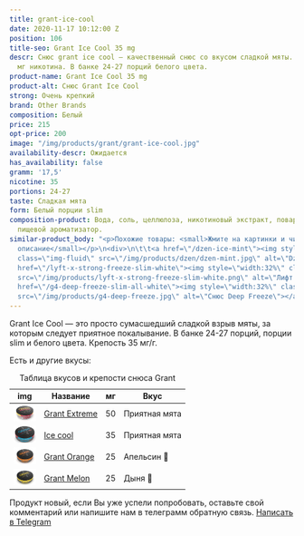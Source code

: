 ```yaml
---
title: grant-ice-cool
date: 2020-11-17 10:12:00 Z
position: 106
title-seo: Grant Ice Cool 35 mg
descr: Снюс grant ice cool — качественный снюс со вкусом сладкой мяты. Крепость 35
  мг никотина. В банке 24-27 порций белого цвета.
product-name: Grant Ice Cool 35 mg
product-alt: Снюс Grant Ice Cool
strong: Очень крепкий
brand: Other Brands
composition: Белый
price: 215
opt-price: 200
image: "/img/products/grant/grant-ice-cool.jpg"
availability-descr: Ожидается
has_availability: false
gramm: '17,5'
nicotine: 35
portions: 24-27
taste: Сладкая мята
form: Белый порции slim
composition-product: Вода, соль, целлюлоза, никотиновый экстракт, поваренная сода,
  пищевой ароматизатор.
similar-product_body: "<p>Похожие товары: <small>Жмите на картинки и читайте полное
  описание</small></p>\n<div>\n\t\t<a href=\"/dzen-ice-mint\"><img style=\"width:32%\"
  class=\"img-fluid\" src=\"/img/products/dzen/dzen-mint.jpg\" alt=\"Dzen Ice Mint\"></a>\n\t\t<a
  href=\"/lyft-x-strong-freeze-slim-white\"><img style=\"width:32%\" class=\"img-fluid\"
  src=\"/img/products/lyft-x-strong-freeze-slim-white.png\" alt=\"Лифт фриз\"></a>\n<a
  href=\"/g4-deep-freeze-slim-all-white\"><img style=\"width:32%\" class=\"img-fluid\"
  src=\"/img/products/g4-deep-freeze.jpg\" alt=\"Снюс Deep Freeze\"></a>\n</div>"
---
```


Grant Ice Cool — это просто сумасшедший сладкой взрыв мяты, за которым следует приятное покалывание. В банке 24-27 порций, порции slim и белого цвета. Крепость 35 мг/г.

Есть и другие вкусы:
<table class="table table-sm">
	<caption>Таблица вкусов и крепости снюса Grant</caption>
	<thead>
		<tr>
			<th scope="col">img</th>
			<th scope="col">Название</th>
			<th scope="col">мг</th>
			<th scope="col">Вкус</th>
		</tr>
	</thead>
	<tbody>
		<tr>
			<td><a href="/grant-extreme"><img style="width: 40px" src="/img/products/grant/grant-extreme.jpg" alt="grant extreme"></a></td>
			<td><a href="/grant-extreme">Grant Extreme</a></td>
			<td>50</td>
			<td>Приятная мята</td>
		</tr>
		<tr>
			<td><a href="/grant-ice-cool"><img style="width: 40px" src="/img/products/grant/grant-ice-cool.jpg" alt="Grant Ice cool"></a></td>
			<td><a href="/grant-ice-cool">Ice cool</a></td>
			<td>35</td>
			<td>Приятная мята</td>
		</tr>
		<tr>
			<td><a href="/grant-orange"><img style="width: 40px" src="/img/products/grant/grant-orange.jpg" alt="Grant Orange"></a></td>
			<td><a href="/grant-orange">Grant Orange</a></td>
			<td>25</td>
			<td>Апельсин 🍊</td>
		</tr>
		<tr>
			<td><a href="/grant-melon"><img style="width: 40px" src="/img/products/grant/grant-melon.jpg" alt="Grant Melon"></a></td>
			<td><a href="/grant-melon">Grant Melon</a></td>
			<td>25</td>
			<td>Дыня 🍈</td>
		</tr>
	</tbody>
</table>

Продукт новый, если Вы уже успели попробовать, оставьте свой комментарий или напишите нам в телеграмм обратную связь. <a href="//t.me/snustop" target="_blank" title="Telegram">Написать в Telegram </a>